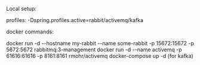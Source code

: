 Local setup:

profiles: -Dspring.profiles.active=rabbit/activemq/kafka

docker commands:

docker run -d --hostname my-rabbit --name some-rabbit -p 15672:15672 -p 5672:5672 rabbitmq:3-management
docker run -d --name activemq -p 61616:61616 -p 8161:8161 rmohr/activemq
docker-compose up -d (for kafka)
